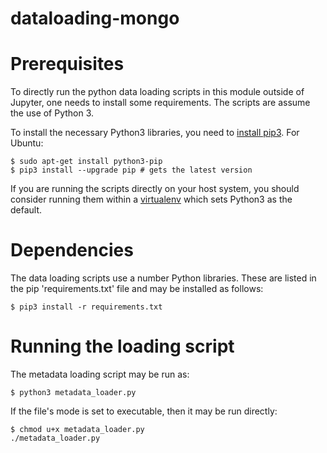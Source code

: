 # dataloading-mongo

# Prerequisites

To directly run the python data loading scripts in this module outside of Jupyter, one needs
to install some requirements. The scripts are assume the use of Python 3.

To install the necessary Python3 libraries, you need to [install pip3](https://pip.pypa.io/en/stable/installing/). For Ubuntu:

```
$ sudo apt-get install python3-pip
$ pip3 install --upgrade pip # gets the latest version
```

If you are running the scripts directly on your host system, you should consider running
them within a [virtualenv](https://virtualenv.pypa.io/en/stable/installation/) which sets Python3 as the default.

# Dependencies

The data loading scripts use a number Python libraries. These are listed in the pip 'requirements.txt' file and may be installed as follows:

```
$ pip3 install -r requirements.txt
```

# Running the loading script

The metadata loading script may be run as:

```
$ python3 metadata_loader.py
```

If the file's mode is set to executable, then it may be run directly:

```
$ chmod u+x metadata_loader.py
./metadata_loader.py
```


